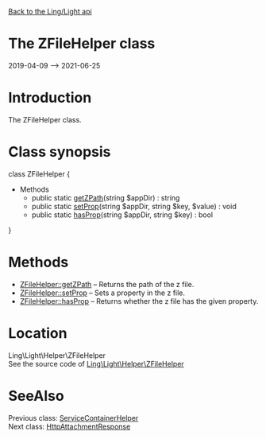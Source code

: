 [Back to the Ling/Light api](https://github.com/lingtalfi/Light/blob/master/doc/api/Ling/Light.md)



The ZFileHelper class
================
2019-04-09 --> 2021-06-25






Introduction
============

The ZFileHelper class.



Class synopsis
==============


class <span class="pl-k">ZFileHelper</span>  {

- Methods
    - public static [getZPath](https://github.com/lingtalfi/Light/blob/master/doc/api/Ling/Light/Helper/ZFileHelper/getZPath.md)(string $appDir) : string
    - public static [setProp](https://github.com/lingtalfi/Light/blob/master/doc/api/Ling/Light/Helper/ZFileHelper/setProp.md)(string $appDir, string $key, $value) : void
    - public static [hasProp](https://github.com/lingtalfi/Light/blob/master/doc/api/Ling/Light/Helper/ZFileHelper/hasProp.md)(string $appDir, string $key) : bool

}






Methods
==============

- [ZFileHelper::getZPath](https://github.com/lingtalfi/Light/blob/master/doc/api/Ling/Light/Helper/ZFileHelper/getZPath.md) &ndash; Returns the path of the z file.
- [ZFileHelper::setProp](https://github.com/lingtalfi/Light/blob/master/doc/api/Ling/Light/Helper/ZFileHelper/setProp.md) &ndash; Sets a property in the z file.
- [ZFileHelper::hasProp](https://github.com/lingtalfi/Light/blob/master/doc/api/Ling/Light/Helper/ZFileHelper/hasProp.md) &ndash; Returns whether the z file has the given property.





Location
=============
Ling\Light\Helper\ZFileHelper<br>
See the source code of [Ling\Light\Helper\ZFileHelper](https://github.com/lingtalfi/Light/blob/master/Helper/ZFileHelper.php)



SeeAlso
==============
Previous class: [ServiceContainerHelper](https://github.com/lingtalfi/Light/blob/master/doc/api/Ling/Light/Helper/ServiceContainerHelper.md)<br>Next class: [HttpAttachmentResponse](https://github.com/lingtalfi/Light/blob/master/doc/api/Ling/Light/Http/HttpAttachmentResponse.md)<br>
